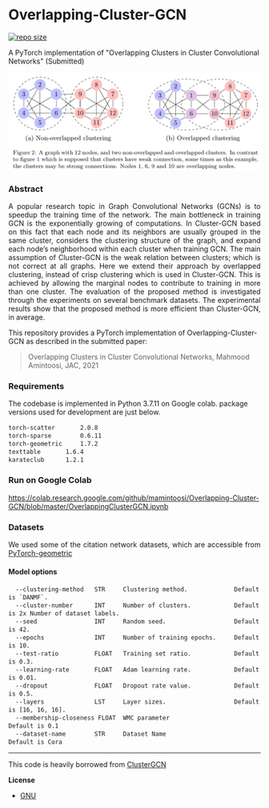 Overlapping-Cluster-GCN
==========
 [![repo size](https://img.shields.io/github/repo-size/mamintoosi/Overlapping-Cluster-GCN.svg)](https://github.com/mamintoosi/Overlapping-Cluster-GCN/archive/master.zip)
 
A PyTorch implementation of "Overlapping Clusters in Cluster Convolutional Networks" (Submitted)
<p align="center">
  <img width="600" src="images/OverlappedClusters.png">
</p>

### Abstract

<p align="justify">
A popular research topic in Graph Convolutional Networks (GCNs) is to speedup
the training time of the network. The main bottleneck in training GCN is the
exponentially growing of computations.  In Cluster-GCN based on this fact that each
node and its neighbors are usually grouped in the same cluster, considers the
clustering structure of the graph, and expand each node’s neighborhood within
each cluster when training GCN. The main assumption of Cluster-GCN is the
weak relation between clusters; which is not correct at all graphs. Here we extend their approach by overlapped clustering, instead of crisp clustering which
is used in Cluster-GCN. This is achieved by allowing the marginal nodes to
contribute to training in more than one cluster. The evaluation of the proposed
method is investigated through the experiments on several benchmark datasets.
The experimental results show that the proposed method is more efficient than
Cluster-GCN, in average.
</p>

This repository provides a PyTorch implementation of Overlapping-Cluster-GCN as described in the submitted paper:

> Overlapping Clusters in Cluster Convolutional Networks,
> Mahmood Amintoosi,
> JAC, 2021

### Requirements
The codebase is implemented in Python 3.7.11 on Google colab. package versions used for development are just below.
```
torch-scatter 		2.0.8
torch-sparse		0.6.11
torch-geometric		1.7.2
texttable		1.6.4
karateclub		1.2.1
```

### Run on Google Colab
https://colab.research.google.com/github/mamintoosi/Overlapping-Cluster-GCN/blob/master/OverlappingClusterGCN.ipynb

### Datasets
<p align="justify">
We used some of the citation network datasets, which are accessible from <a href=https://pytorch-geometric.readthedocs.io/en/latest/modules/datasets.html>
PyTorch-geometric </a>
</p>

#### Model options
```
  --clustering-method   STR     Clustering method.             Default is `DANMF`.
  --cluster-number      INT     Number of clusters.            Default is 2x Number of dataset labels. 
  --seed                INT     Random seed.                   Default is 42.
  --epochs              INT     Number of training epochs.     Default is 10.
  --test-ratio          FLOAT   Training set ratio.            Default is 0.3.
  --learning-rate       FLOAT   Adam learning rate.            Default is 0.01.
  --dropout             FLOAT   Dropout rate value.            Default is 0.5.
  --layers              LST     Layer sizes.                   Default is [16, 16, 16]. 
  --membership-closeness FLOAT  WMC parameter					Default is 0.1
  --dataset-name		STR		Dataset Name					Default is Cora
```
-------------------------------------------------------

This code is heavily borrowed from <a href="https://github.com/benedekrozemberczki/ClusterGCN">ClusterGCN</a>

**License**

- [GNU](https://github.com/mamintoosi/ClusterGCN/blob/master/LICENSE)

